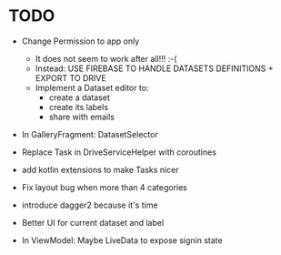 TODO
====

* Change Permission to app only
  * It does not seem to work after all!!! :-(
  * Instead: USE FIREBASE TO HANDLE DATASETS DEFINITIONS + EXPORT TO DRIVE
  * Implement a Dataset editor to:
    * create a dataset
    * create its labels
    * share with emails

* In GalleryFragment:
  DatasetSelector
* Replace Task in DriveServiceHelper with coroutines

* add kotlin extensions to make Tasks nicer
* Fix layout bug when more than 4 categories
* introduce dagger2 because it's time
* Better UI for current dataset and label
* In ViewModel:
    Maybe LiveData to expose signin state
